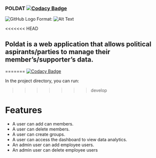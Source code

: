 ### POLDAT [![Codacy Badge](https://api.codacy.com/project/badge/Grade/80fbd568e46940fbb436f7f02f60640f)](https://app.codacy.com/manual/Tundeh/Poldat_Client?utm_source=github.com&utm_medium=referral&utm_content=Tundeh/Poldat_Client&utm_campaign=Badge_Grade_Dashboard)

![GitHub Logo](https://res.cloudinary.com/team-work/image/upload/v1600935740/portfolio/poldat.png)
Format: ![Alt Text](url)

<<<<<<< HEAD
## Poldat is a web application that allows political aspirants/parties to manage their member’s/supporter’s data.
=======
[![Codacy Badge](https://api.codacy.com/project/badge/Grade/80fbd568e46940fbb436f7f02f60640f)](https://app.codacy.com/manual/Tundeh/Poldat_Client?utm_source=github.com&utm_medium=referral&utm_content=Tundeh/Poldat_Client&utm_campaign=Badge_Grade_Dashboard)

In the project directory, you can run:
>>>>>>> develop

# Features

- A user can add can members.
- A user can delete members.
- A user can create groups.
- A user can access the dashboard to view data analytics.
- An admin user can add employee users.
- An admin user can delete employee users
